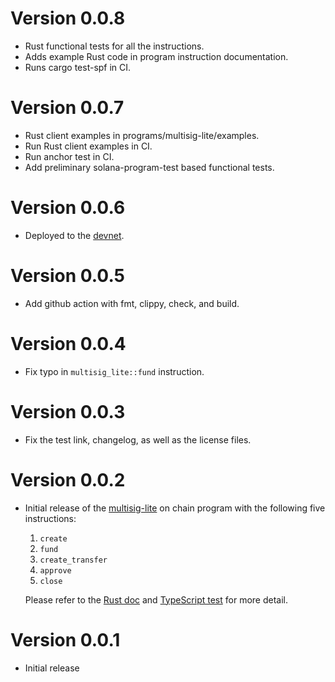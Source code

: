 # Version 0.0.8

- Rust functional tests for all the instructions.
- Adds example Rust code in program instruction documentation.
- Runs cargo test-spf in CI.

# Version 0.0.7

- Rust client examples in programs/multisig-lite/examples.
- Run Rust client examples in CI.
- Run anchor test in CI.
- Add preliminary solana-program-test based functional tests.

# Version 0.0.6

- Deployed to the [devnet].

[devnet]: https://explorer.solana.com/address/Ecycmji8eeggXrA3rD2cdEHpHDnP4btvVfcyTBS9cG9t?cluster=devnet

# Version 0.0.5

- Add github action with fmt, clippy, check, and build.

# Version 0.0.4

- Fix typo in `multisig_lite::fund` instruction.

# Version 0.0.3

- Fix the test link, changelog, as well as the license files.

# Version 0.0.2

[multisig-lite]: programs/multisig-lite
[rust doc]: https://docs.rs/multisig-lite
[typescript test]: tests/multisig-lite.ts

- Initial release of the [multisig-lite] on chain program
  with the following five instructions:

  1. `create`
  2. `fund`
  3. `create_transfer`
  4. `approve`
  5. `close`

  Please refer to the [Rust doc] and [TypeScript test] for more detail.

# Version 0.0.1

- Initial release
